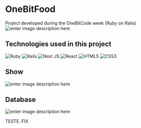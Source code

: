 # OneBitFood
Project developed during the OneBitCode week (Ruby on Rails)![enter image description here](https://res.cloudinary.com/dloadb2bx/image/upload/v1620677117/homeOneBitFood_skfm6n.png)

## Technologies used in this project
<img alt="Ruby" src="https://img.shields.io/badge/ruby-%23CC342D.svg?&style=for-the-badge&logo=ruby&logoColor=white"/> <img alt="Rails" src="https://img.shields.io/badge/rails-%23CC0000.svg?&style=for-the-badge&logo=ruby-on-rails&logoColor=white"/> <img alt="Next JS" src="https://img.shields.io/badge/nextjs-%23000000.svg?&style=for-the-badge&logo=next.js&logoColor=white"/> <img alt="React" src="https://img.shields.io/badge/react-%2320232a.svg?&style=for-the-badge&logo=react&logoColor=%2361DAFB"/> <img alt="HTML5" src="https://img.shields.io/badge/html5-%23E34F26.svg?&style=for-the-badge&logo=html5&logoColor=white"/> <img alt="CSS3" src="https://img.shields.io/badge/css3-%231572B6.svg?&style=for-the-badge&logo=css3&logoColor=white"/>

## Show
![enter image description here](https://res.cloudinary.com/dloadb2bx/image/upload/v1620677659/oneBitShow_neps9t.png)

## Database
![enter image description here](https://res.cloudinary.com/dloadb2bx/image/upload/v1620677116/dbOneBitFood_ii3gmn.png)

TESTE.
FIX.